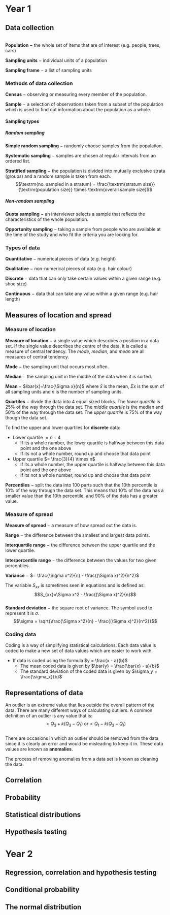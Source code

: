 # Year 1

## Data collection
\
**Population $-$** the whole set of items that are of interest (e.g. people, trees, cars)

**Sampling units** $-$ individual units of a population

**Sampling frame** $-$ a list of sampling units

### Methods of data collection

**Census** $-$ observing or measuring every member of the population.

**Sample** $-$ a selection of observations taken from a subset of the population which is used to find out information about the population as a whole.

#### Sampling types

##### Random sampling

**Simple random sampling** $-$ randomly choose samples from the population.

**Systematic sampling** $-$ samples are chosen at regular intervals from an ordered list.

**Stratified sampling** $-$ the population is divided into mutually exclusive strata (groups) and a random sample is taken from each.
\
$$\textrm{no. sampled in a stratum} = \frac{\textrm{stratum size}}{\textrm{population size}} \times \textrm{overall sample size}$$

##### Non-random sampling

**Quota sampling** $-$ an interviewer selects a sample that reflects the characteristics of the whole population.

**Opportunity sampling** $-$ taking a sample from people who are available at the time of the study and who fit the criteria you are looking for.

### Types of data

**Quantitative** $-$ numerical pieces of data (e.g. height)

**Qualitative** $-$ non-numerical pieces of data (e.g. hair colour)

**Discrete** $-$ data that can only take certain values within a given range (e.g. shoe size)

**Continuous** $-$ data that can take any value within a given range (e.g. hair length)

## Measures of location and spread

### Measure of location

**Measure of location** $-$ a single value which describes a position in a data set. If the single value describes the centre of the data, it is called a measure of central tendency. The *mode*, *median*, and *mean* are all measures of central tendency.

**Mode** $-$ the sampling unit that occurs most often.

**Median** $-$ the sampling unit in the middle of the data when it is sorted.

**Mean** $-$ $\bar{x}=\frac{\Sigma x}{n}$ where $\bar{x}$ is the mean, $\Sigma x$ is the sum of all sampling units and $n$ is the number of sampling units.

**Quartiles** $-$ divide the data into 4 equal sized blocks. The *lower quartile* is $25$% of the way through the data set. The *middle quartile* is the median and $50$% of the way through the data set. The *upper quartile* is $75$% of the way though the data set.

To find the upper and lower quartiles for **discrete** data:
- Lower quartile $= n \div 4$
	- If its a whole number, the lower quartile is halfway between this data point and the one above
	- If its not a whole number, round up and choose that data point
- Upper quartile $= \frac{3}{4} \times n$
	- If its a whole number, the upper quartile is halfway between this data point and the one above
	- If its not a whole number, round up and choose that data point

**Percentiles** $-$ split the data into 100 parts such that the $10$th percentile is $10$% of the way through the data set. This means that $10$% of the data has a smaller value than the $10$th percentile, and $90$% of the data has a greater value.

### Measure of spread

**Measure of spread** $-$ a measure of how spread out the data is.

**Range** $-$ the difference between the smallest and largest data points.

**Interquartile range** $-$ the difference between the upper quartile and the lower quartile.

**Interpercentile range** $-$ the difference between the values for two given percentiles.

**Variance** $-$ $= \frac{\Sigma x^2}{n} - \frac{(\Sigma x)^2}{n^2}$

The variable $S_{xx}$ is sometimes seen in equations and is defined as:
\
$$S_{xx}=\Sigma x^2 - \frac{(\Sigma x)^2}{n}$$
\
**Standard deviation** $-$ the square root of variance. The symbol used to represent it is $\sigma$.
\
$$\sigma = \sqrt{\frac{\Sigma x^2}{n} - \frac{(\Sigma x)^2}{n^2}}$$

### Coding data

Coding is a way of simplifying statistical calculations. Each data value is coded to make a new set of data values which are easier to work with.

- If data is coded using the formula $y = \frac{x - a}{b}$
	- The mean coded data is given by $\bar{y} = \frac{\bar{x} - a}{b}$
	- The standard deviation of the coded data is given by $\sigma_y = \frac{\sigma_x}{b}$

## Representations of data

An outlier is an extreme value that lies outside the overall pattern of the data. There are many different ways of calculating outliers. A common definition of an outlier is any value that is:
\
$$> Q_3 + k(Q_3 - Q_1) \textrm{ or} < Q_1 - k(Q_3 -Q_1) $$
\
There are occasions in which an outlier should be removed from the data since it is clearly an error and would be misleading to keep it in. These data values are known as **anomalies**.

The process of removing anomalies from a data set is known as cleaning the data.

## Correlation

## Probability

## Statistical distributions

## Hypothesis testing

# Year 2

## Regression, correlation and hypothesis testing

## Conditional probability

## The normal distribution